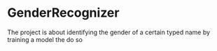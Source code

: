 # GenderRecognizer
The project is about identifying the gender of a certain typed name by training a model the do so
